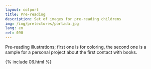 ```yaml
---
layout: colport
title: Pre-reading
description: Set of images for pre-reading childrens
img: /img/prelectores/portada.jpg
lang: en
ref: 090
---
```


Pre-reading illustrations; first one is for coloring, the second one is a sample for a personal project about the first contact with books.

{% include 06.html %}
